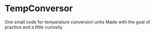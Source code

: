 # TempConversor
One small code for temperature conversion units
Made with the goal of practice and a little curiosity
